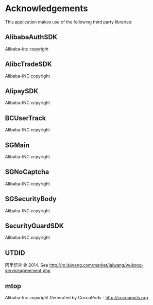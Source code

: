 # Acknowledgements
This application makes use of the following third party libraries:

## AlibabaAuthSDK

Alibaba-Inc copyright

## AlibcTradeSDK

Alibaba-INC copyright

## AlipaySDK

Alibaba-INC copyright

## BCUserTrack

Alibaba-INC copyright


## SGMain

Alibaba-INC copyright


## SGNoCaptcha

Alibaba-INC copyright


## SGSecurityBody

Alibaba-INC copyright


## SecurityGuardSDK

Alibaba-INC copyright


## UTDID

阿里悟空 © 2014. See http://m.laiwang.com/market/laiwang/wukong-serviceagreement.php

## mtop

Alibaba-Inc copyright
Generated by CocoaPods - http://cocoapods.org
